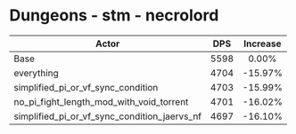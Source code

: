 # Dungeons - stm - necrolord
| Actor | DPS | Increase |
|---|:---:|:---:|
|Base|5598|0.00%|
|everything|4704|-15.97%|
|simplified_pi_or_vf_sync_condition|4703|-15.99%|
|no_pi_fight_length_mod_with_void_torrent|4701|-16.02%|
|simplified_pi_or_vf_sync_condition_jaervs_nf|4697|-16.10%|
